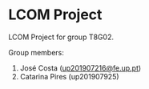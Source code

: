 # LCOM Project

LCOM Project for group T8G02.

Group members:

1. José Costa (up201907216@fe.up.pt)
2. Catarina Pires (up201907925)
